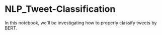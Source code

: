 # NLP_Tweet-Classification

In this notebook, we'll be investigating how to properly classify tweets by BERT.
